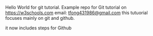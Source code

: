 Hello World for git tutorial. 
Example repo for Git tutorial on https://w3schools.com
email: tfong431986@gmail.com
this tutuorial focuses mainly on git and github.

it now includes steps for Github
